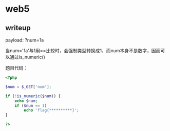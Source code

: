 # web5

## writeup

payload: ?num=1a

当num='1a'与1用==比较时，会强制类型转换成1，而num本身不是数字，因而可以通过is_numeric()

题目代码：
```php
<?php

$num = $_GET['num'];

if (!is_numeric($num)) {
    echo $num;
    if ($num == 1)
        echo 'flag{**********}';
}

?>
```